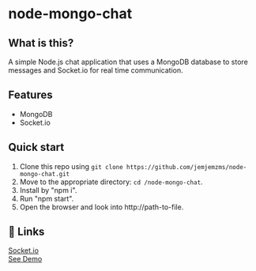 # node-mongo-chat

## What is this?
A simple Node.js chat application that uses a MongoDB database to store messages and Socket.io for real time communication.

## Features

  * MongoDB
  * Socket.io
  
## Quick start

1. Clone this repo using `git clone https://github.com/jemjemzms/node-mongo-chat.git`
2. Move to the appropriate directory: `cd /node-mongo-chat`.<br />
3. Install by "npm i".<br />
6. Run "npm start".<br />
7. Open the browser and look into http://path-to-file.

## 💫 Links

[Socket.io](https://socket.io) <br />
[See Demo](https://node-mongo-chatapp.herokuapp.com)
